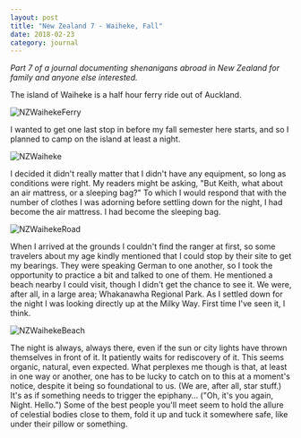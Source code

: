 ```yaml
---
layout: post
title: "New Zealand 7 - Waiheke, Fall"
date: 2018-02-23
category: journal
---
```


<link rel="stylesheet" type="text/css"  href="/keiths-site/css/main.css">

*Part 7 of a journal documenting shenanigans abroad in New Zealand for family and anyone else interested.*

The island of Waiheke is a half hour ferry ride out of Auckland.

![NZWaihekeFerry](/keiths-site/image_dir/NZWaihekeFerry.jpg)

I wanted to get one last stop in before my fall semester here starts, and so I planned to camp on the island at least a night.

![NZWaiheke](/keiths-site/image_dir/NZWaiheke.jpg)

I decided it didn't really matter that I didn't have any equipment, so long as conditions were right. My readers might be asking, "But Keith, what about an air mattress, or a sleeping bag?" To which I would respond that with the number of clothes I was adorning before settling down for the night, I had become the air mattress. I had become the sleeping bag.

![NZWaihekeRoad](/keiths-site/image_dir/NZWaihekeRoad.jpg)

When I arrived at the grounds I couldn't find the ranger at first, so some travelers about my age kindly mentioned that I could stop by their site to get my bearings. They were speaking German to one another, so I took the opportunity to practice a bit and talked to one of them. He mentioned a beach nearby I could visit, though I didn't get the chance to see it. We were, after all, in a large area; Whakanawha Regional Park. As I settled down for the night I was looking directly up at the Milky Way. First time I've seen it, I think.

![NZWaihekeBeach](/keiths-site/image_dir/NZWaihekeBeach.jpg)

The night is always, always there, even if the sun or city lights have thrown themselves in front of it. It patiently waits for rediscovery of it. This seems organic, natural, even expected. What perplexes me though is that, at least in one way or another, one has to be lucky to catch on to this at a moment's notice, despite it being so foundational to us. (We are, after all, star stuff.) It's as if something needs to trigger the epiphany... ("Oh, it's you again, Night. Hello.") Some of the best people you'll meet seem to hold the allure of celestial bodies close to them, fold it up and tuck it somewhere safe, like under their pillow or something.